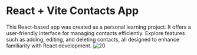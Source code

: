 # React + Vite Contacts App

This React-based app was created as a personal learning project. It offers a user-friendly interface for managing contacts efficiently. Explore features such as adding, editing, and deleting contacts, all designed to enhance familiarity with React development.
![20](https://github.com/aryareyhan/ContactsApp/assets/89510838/e7a34518-d0e1-414c-890d-a071c522f5ee)
